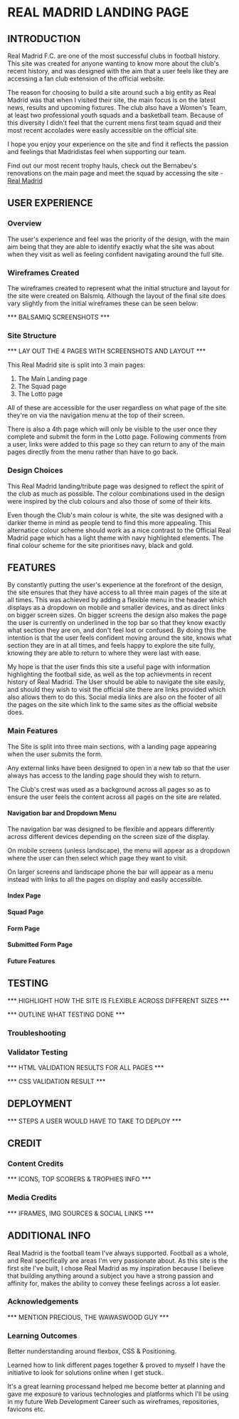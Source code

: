 # REAL MADRID LANDING PAGE

## INTRODUCTION

Real Madrid F.C. are one of the most successful clubs in football history. This site was created for anyone wanting to know more about the club's recent history, and was designed with the aim that a user feels like they are accessing a fan club extension of the official website.

The reason for choosing to build a site around such a big entity as Real Madrid was that when I visited their site, the main focus is on the latest news, results and upcoming fixtures. The club also have a Women's Team, at least two professional youth squads and a basketball team. Because of this diversity I didn't feel that the current mens first team squad and their most recent accolades were easily accessible on the official site. 

I hope you enjoy your experience on the site and find it reflects the passion and feelings that Madridistas feel when supporting our team.

Find out our most recent trophy hauls, check out the Bernabeu's renovations on the main page and meet the squad by accessing the site - [Real Madrid](https://j95ortiz.github.io/Real-Madrid-Portfolio-project-1/index.html)

## USER EXPERIENCE

### Overview

The user's experience and feel was the priority of the design, with the main aim being that they are able to identify exactly what the site was about when they visit as well as feeling confident navigating around the full site.

### Wireframes Created

The wireframes created to represent what the initial structure and layout for the site were created on Balsmiq. Although the layout of the final site does vary slightly from the initial wireframes these can be seen below:

*** BALSAMIQ SCREENSHOTS ***

### Site Structure

*** LAY OUT THE 4 PAGES WITH SCREENSHOTS AND LAYOUT ***

This Real Madrid site is split into 3 main pages:

1. The Main Landing page
2. The Squad page
3. The Lotto page

All of these are accessible for the user regardless on what page of the site they're on via the navigation menu at the top of their screen. 

There is also a 4th page which will only be visible to the user once they complete and submit the form in the Lotto page. Following comments from a user, links were added to this page so they can return to any of the main pages directly from the menu rather than have to go back.

### Design Choices

This Real Madrid landing/tribute page was designed to reflect the spirit of the club as much as possible. The colour combinations used in the design were inspired by the club colours and also those of some of their kits.

Even though the Club's main colour is white, the site was designed with a darker theme in mind as people tend to find this more appealing. This alternatice colour scheme should work as a nice contrast to the Official Real Madrid page which has a light theme with navy highlighted elements. The final colour scheme for the site prioritises navy, black and gold.

## FEATURES

By constantly putting the user's experience at the forefront of the design, the site ensures that they have access to all three main pages of the site at all times. This was achieved by adding a flexible menu in the header which displays as a dropdown on mobile and smaller devices, and as direct links on bigger screen sizes. On bigger screens the design also makes the page the user is currently on underlined in the top bar so that they know exactly what section they are on, and don't feel lost or confused. By doing this the intention is that the user feels confident moving around the site, knows what section they are in at all times, and feels happy to explore the site fully, knowing they are able to return to where they were last with ease. 

My hope is that the user finds this site a useful page with information highlighting the football side, as well as the top achievments in recent history of Real Madrid. The User should be able to navigate the site easily, and should they wish to visit the official site there are links provided which also allows them to do this. Social media links are also on the footer of all the pages on the site which link to the same sites as the official website does.

### Main Features

The Site is split into three main sections, with a landing page appearing when the user submits the form.

Any external links have been designed to open in a new tab so that the user always has access to the landing page should they wish to return.

The Club's crest was used as a background across all pages so as to ensure the user feels the content across all pages on the site are related.

#### Navigation bar and Dropdown Menu

The navigation bar was designed to be flexible and appears differently across different devices depending on the screen size of the display.

On mobile screens (unless landscape), the menu will appear as a dropdown where the user can then select which page they want to visit. 

On larger screens and landscape phone the bar will appear as a menu instead with links to all the pages on display and easily accessible. 

#### Index Page

#### Squad Page

#### Form Page

#### Submitted Form Page

#### Future Features

## TESTING

*** HIGHLIGHT HOW THE SITE IS FLEXIBLE ACROSS DIFFERENT SIZES ***

*** OUTLINE WHAT TESTING DONE ***

### Troubleshooting

### Validator Testing

*** HTML VALIDATION RESULTS FOR ALL PAGES ***

*** CSS VALIDATION RESULT ***

## DEPLOYMENT

*** STEPS A USER WOULD HAVE TO TAKE TO DEPLOY ***

## CREDIT

### Content Credits

*** ICONS, TOP SCORERS & TROPHIES INFO ***

### Media Credits

*** IFRAMES, IMG SOURCES & SOCIAL LINKS  ***

## ADDITIONAL INFO

Real Madrid is the football team I've always supported. Football as a whole, and Real specifically are areas I'm very passionate about. As this site is the first site I've built, I chose Real Madrid as my inspiration because I believe that building anything around a subject you have a strong passion and affinity for, makes the ability to convey these feelings across a lot easier.

### Acknowledgements

*** MENTION PRECIOUS, THE WAWASWOOD GUY ***

### Learning Outcomes

Better nunderstanding around flexbox, CSS & Positioning.

Learned how to link different pages together & proved to myself I have the initiative to look for solutions online when I get stuck.

It's a great learning processand helped me become better at planning and gave me exposure to various technologies and platforms which I'll be using in my future Web Development Career such as wireframes, repositories, favicons etc.



